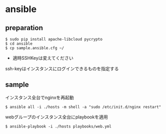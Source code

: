 # ansible
## preparation
```
$ sudo pip install apache-libcloud pycrypto
$ cd ansible
$ cp sample.ansible.cfg ~/
```
- 適時SSHKeyは変えてください

ssh-keyはインスタンスにログインできるものを指定する
## sample
インスタンス全台でnginxを再起動
```
$ ansible all -i ./hosts -m shell -a "sudo /etc/init.d/nginx restart"
```

webグループのインスタンス全台にplaybookを適用
```
$ ansible-playbook -i ./hosts playbooks/web.yml
```
